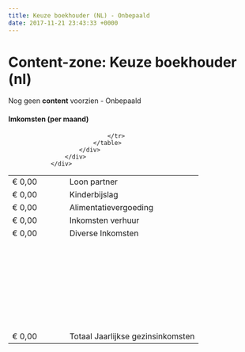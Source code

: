 ```yaml
---
title: Keuze boekhouder (NL) - Onbepaald
date: 2017-11-21 23:43:33 +0000
---
```

# Content-zone: Keuze boekhouder (nl)

Nog geen **content** voorzien - Onbepaald

<div class="col col-sm-5">
                    <div class="box">
                        <div class="box-header">
                            <h4>Imkomsten (per maand)</h4>
                        </div>
                        <div class="box-body" style="padding-left:0;">
                            <table class="table table-striped">
                                <tr>
                                    <td width="100">€ 0,00</td>
                                    <td>Loon partner</td>
                                </tr>
                                <tr>
                                    <td>€ 0,00</td>
                                    <td>Kinderbijslag</td>
                                </tr>
                                <tr>
                                    <td>€ 0,00</td>
                                    <td>Alimentatievergoeding</td>
                                </tr>
                                <tr>
                                    <td>€ 0,00</td>
                                    <td>Inkomsten verhuur</td>
                                </tr>
                                <tr>
                                    <td>€ 0,00</td>
                                    <td>Diverse Inkomsten</td>
                                </tr>
                                <tr>
                                    <td>&nbsp;</td>
                                    <td>&nbsp;</td>
                                </tr>
                                <tr>
                                    <td>&nbsp;</td>
                                    <td>&nbsp;</td>
                                </tr>
                                <tr>
                                    <td>&nbsp;</td>
                                    <td>&nbsp;</td>
                                </tr>
                                <tr>
                                    <td>&nbsp;</td>
                                    <td>&nbsp;</td>
                                </tr>
                                <tr>
                                    <td>&nbsp;</td>
                                    <td>&nbsp;</td>
                                </tr>
                                <tr>
                                    <td>&nbsp;</td>
                                    <td>&nbsp;</td>
                                </tr>
                                <tr>
                                    <td>&nbsp;</td>
                                    <td>&nbsp;</td>
                                </tr>
                                <tr>
                                    <td class="highlight">€ 0,00</td>
                                    <td class="totaal left">Totaal Jaarlijkse gezinsinkomsten</td>

                                </tr>
                            </table>
                        </div>
                    </div>
                </div>